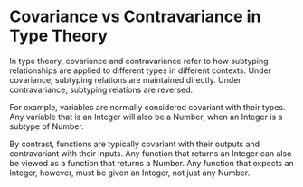 # Covariance vs Contravariance in Type Theory

In type theory, covariance and contravariance refer to how subtyping relationships are applied to different types in different contexts. 
Under covariance, subtyping relations are maintained directly. Under contravariance, subtyping relations are reversed.

For example, variables are normally considered covariant with their types. 
Any variable that is an Integer will also be a Number, when an Integer is a subtype of Number.

By contrast, functions are typically covariant with their outputs and contravariant with their inputs. 
Any function that returns an Integer can also be viewed as a function that returns a Number. 
Any function that expects an Integer, however, must be given an Integer, not just any Number.

